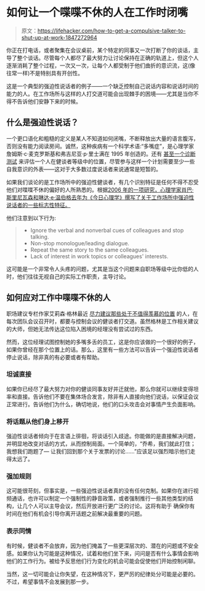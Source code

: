 # 如何让一个喋喋不休的人在工作时闭嘴

> 原文：<https://lifehacker.com/how-to-get-a-compulsive-talker-to-shut-up-at-work-1847272964>

你正在打电话，或者聚集在会议桌前，某个特定的同事又一次打断了你的谈话，主导了整个谈话。尽管每个人都尽了最大努力让讨论保持在正确的轨道上，但这个人逐渐消耗了整个过程，一次又一次，让每个人都受制于他们曲折的意识流，这(像往常一样)不是特别具有开创性。



这是一个典型的强迫性说话者的例子——一个缺乏控制自己说话内容和说话时间的能力的人。在工作场所与这样的人打交道可能会出现棘手的困境——尤其是当你不得不告诉他们安静下来的时候。

## 什么是强迫性说话？

一个更口语化和粗糙的定义是某人不知道如何闭嘴，不断释放出大量的语言腹泻，否则没有能力阅读房间。诚然，这种疾病有一个科学术语:“多嘴症”，是心理学家詹姆斯·c·麦克罗斯基和弗吉尼亚·p·里士满在 1995 年创造的。还有 [甚至一个诊断测试](http://www.jamescmccroskey.com/measures/compulsive_communication.htm) 来评估一个人在健谈者等级中的位置，尽管参与这样一个计划需要至少一些自我意识的外表——这对于大多数过度说话者来说通常是短暂的。

如果我们谈论的是工作场所中的强迫性健谈者，有几个识别特征是任何不得不忍受他们对喋喋不休的偏好的人所熟悉的。根据[2006 年的一项研究，心理学家肖巴·斯里尼瓦森和琳达·e·温伯格去年为《今日心理学》撰写了关于工作场所中强迫性说话者的一些标志性特征。](https://digitalcommons.unomaha.edu/studentwork/205/)

他们注意到以下行为:

> *   Ignore the verbal and nonverbal cues of colleagues and stop talking.
> *   Non-stop monologue/leading dialogue.
> *   Repeat the same story to the same colleagues.
> *   Lack of interest in work topics or colleagues' interests.

这可能是一个非常令人头疼的问题，尤其是当这个问题来自职场等级中比你低的人时，他们往往无视自己的实际工作职责，主导讨论。

## 如何应对工作中喋喋不休的人

职场建议专栏作家艾莉森·格林最近 [尽力建议那些处于不值得羡慕的位置](https://www.askamanager.org/2021/07/my-employee-takes-over-meetings-with-endless-monologues-and-no-one-can-get-a-word-in.html?utm_source=dlvr.it&utm_medium=twitter) 的人，在每次团队会议召开时，都要与控制会议的健谈者打交道。虽然格林是工作相关建议的大师，但她无法传达这位陷入困境的经理没有尝试过的东西。

然而，这位经理试图控制她的多嘴多舌的员工，这是你应该做的一个很好的例子，如果你曾经在那个位置上的话。那么，这里有一些方法可以告诉一个强迫性说话者停止说话，除非真的有必要或者有帮助。

### **坦诚直接**

如果你已经尽了最大努力对你的健谈同事友好并迁就他，那么你就可以继续变得坦率和直接。告诉他们不要在集体场合发言，除非有人直接向他们说话，以保证会议正常进行。告诉他们为什么，确切地说，他们的口头攻击会对事情产生负面影响。

### **将话题从他们身上移开**

强迫性谈话者倾向于在言语上徘徊，将谈话引入歧途。你能做的是直接解决问题，并明显地改变对话的方式，从而控制局面。一个简单的，“乔希，我们就此打住；我想我们跑题了— 让我们回到那个关于发票的讨论……”应该足以强烈暗示他们走得太远了。

### **强加规则**

这可能很苛刻，但事实是，一些强迫性说话者真的没有任何克制。如果你在进行视频通话，也许可以制定一个强制性的静音政策，或者强制推行一些其他类型的结构，让几个人可以主导会议，然后开放进行更广泛的讨论。这将有助于 确保你有时间在他们有机会引导你离开话题之前解决最重要的问题。

### **表示同情**

有时候，健谈者不会放弃，因为他们掩盖了一些更深层次的、潜在的问题或不安全感。如果你认为可能是这种情况，试着和他们坐下来，问问是否有什么事情会影响他们的工作行为。被给予反思他们行为变化的机会可能会促使他们开始控制闲聊。

当然，这一切可能会让你失望，在这种情况下，更严厉的纪律处分可能是必要的。不过，希望事情不会发展到那一步。